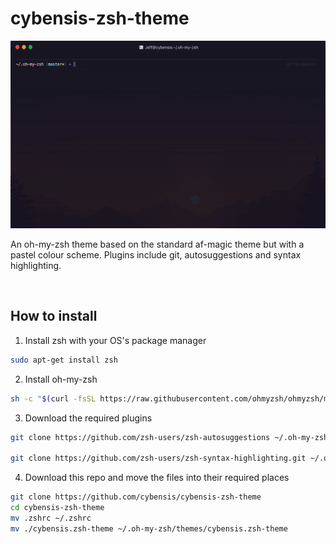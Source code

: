 # cybensis-zsh-theme
<p align="center">
    <img src="./theme.gif" height="300px">
</p>

An oh-my-zsh theme based on the standard af-magic theme but with a pastel colour scheme. Plugins include git, autosuggestions and syntax highlighting.

&nbsp;

## How to install
1. Install zsh with your OS's package manager
```sh
sudo apt-get install zsh
```
2. Install oh-my-zsh
```sh
sh -c "$(curl -fsSL https://raw.githubusercontent.com/ohmyzsh/ohmyzsh/master/tools/install.sh)"
```
3. Download the required plugins
```sh
git clone https://github.com/zsh-users/zsh-autosuggestions ~/.oh-my-zsh/custom/plugins/zsh-autosuggestions

git clone https://github.com/zsh-users/zsh-syntax-highlighting.git ~/.oh-my-zsh/custom/plugins/zsh-syntax-highlighting
```
4. Download this repo and move the files into their required places
```sh
git clone https://github.com/cybensis/cybensis-zsh-theme
cd cybensis-zsh-theme
mv .zshrc ~/.zshrc
mv ./cybensis.zsh-theme ~/.oh-my-zsh/themes/cybensis.zsh-theme
```
  
